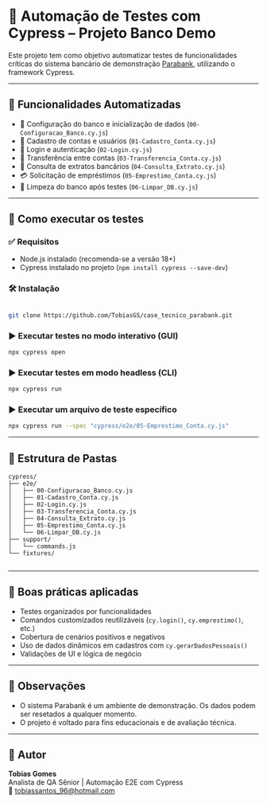 # 💼 Automação de Testes com Cypress – Projeto Banco Demo

Este projeto tem como objetivo automatizar testes de funcionalidades críticas do sistema bancário de demonstração [Parabank](https://parabank.parasoft.com), utilizando o framework Cypress.

---

## 📌 Funcionalidades Automatizadas

- 🔧 Configuração do banco e inicialização de dados (`00-Configuracao_Banco.cy.js`)
- 👤 Cadastro de contas e usuários (`01-Cadastro_Conta.cy.js`)
- 🔐 Login e autenticação (`02-Login.cy.js`)
- 💸 Transferência entre contas (`03-Transferencia_Conta.cy.js`)
- 📄 Consulta de extratos bancários (`04-Consulta_Extrato.cy.js`)
- 💳 Solicitação de empréstimos (`05-Emprestimo_Conta.cy.js`)
- 🧹 Limpeza do banco após testes (`06-Limpar_DB.cy.js`)

---

## 🚀 Como executar os testes

### ✅ Requisitos
- Node.js instalado (recomenda-se a versão 18+)
- Cypress instalado no projeto (`npm install cypress --save-dev`)

### 🛠️ Instalação

```bash

git clone https://github.com/TobiasGS/case_tecnico_parabank.git

```

### ▶️ Executar testes no modo interativo (GUI)

```bash
npx cypress open
```

### ▶️ Executar testes em modo headless (CLI)

```bash
npx cypress run
```

### ▶️ Executar um arquivo de teste específico

```bash
npx cypress run --spec "cypress/e2e/05-Emprestimo_Conta.cy.js"
```

---

## 🌳 Estrutura de Pastas

```
cypress/
├── e2e/
│   ├── 00-Configuracao_Banco.cy.js
│   ├── 01-Cadastro_Conta.cy.js
│   ├── 02-Login.cy.js
│   ├── 03-Transferencia_Conta.cy.js
│   ├── 04-Consulta_Extrato.cy.js
│   ├── 05-Emprestimo_Conta.cy.js
│   └── 06-Limpar_DB.cy.js
├── support/
│   └── commands.js
└── fixtures/
    
```
---

## 🧪 Boas práticas aplicadas

- Testes organizados por funcionalidades
- Comandos customizados reutilizáveis (`cy.login()`, `cy.emprestimo()`, etc.)
- Cobertura de cenários positivos e negativos
- Uso de dados dinâmicos em cadastros com `cy.gerarDadosPessoais()`
- Validações de UI e lógica de negócio

---

## 📌 Observações

- O sistema Parabank é um ambiente de demonstração. Os dados podem ser resetados a qualquer momento.
- O projeto é voltado para fins educacionais e de avaliação técnica.

---

## 📎 Autor

**Tobias Gomes**  
Analista de QA Sênior | Automação E2E com Cypress  
📧 tobiassantos_96@hotmail.com
